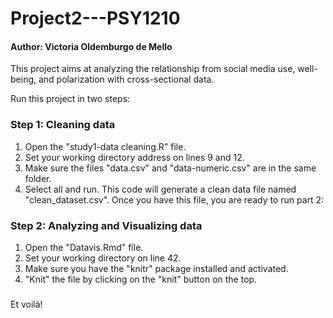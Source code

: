 # Project2---PSY1210
#### Author: Victoria Oldemburgo de Mello

This project aims at analyzing the relationship from social media use, well-being, 
and polarization with cross-sectional data. 

Run this project in two steps:

### Step 1: Cleaning data
1) Open the "study1-data cleaning.R" file.
2) Set your working directory address on lines 9 and 12.
3) Make sure the files "data.csv" and "data-numeric.csv" are in the same folder. 
4) Select all and run.
This code will generate a clean data file named "clean_dataset.csv".
Once you have this file, you are ready to run part 2:

### Step 2: Analyzing and Visualizing data
1) Open the "Datavis.Rmd" file.
2) Set your working directory on line 42.
3) Make sure you have the "knitr" package installed and activated.
3) "Knit" the file by clicking on the "knit" button on the top.
###
Et voilà!

